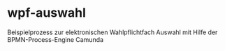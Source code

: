 # wpf-auswahl
Beispielprozess zur elektronischen Wahlpflichtfach Auswahl mit Hilfe der BPMN-Process-Engine Camunda
